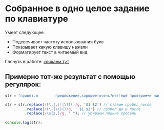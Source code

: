 # Собранное в одно целое задание по клавиатуре

Умеет следующее:

- Подсвечивает частоту использования букв
- Показывает какую клавишу нажали
- Форматирует текст в читаемый вид

Глянуть в работе: [кликаем тут](http://alexanderweb.ru/keyboard/)

## Примерно тот-же результат с помощью регулярок:

```javascript
str = "привет.я        предложение,хорошее!очень?нет!ещё проверим+и наверно-тоже.теперь всё";

str = str.replace(/(\.|,|!|\?)()/g, '$1 $2') // ставим пробел после
         .replace(/(\-|\+)()/g, ' $1 $2') // пробел до и после
         .replace(/\s{2,}/g, " "); // убираем лишние пробелы
         
console.log(str);
```
